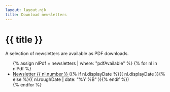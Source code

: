 ```yaml
---
layout: layout.njk
title: Download newsletters
---
```


# {{ title }}

A selection of newsletters are available as PDF downloads.

<ul>
{% assign nlPdf = newsletters | where: "pdfAvailable" %}
{% for nl in nlPdf %}
<li>
<a href="/newsletter/pdf/{{ nl.number | pad: 3 }}.pdf">
Newsletter {{ nl.number }}
</a>
({% if nl.displayDate %}{{ nl.displayDate }}{% else %}{{ nl.roughDate | date: "%Y %B" }}{% endif %})
</li>
{% endfor %}
</ul>
